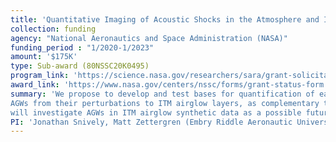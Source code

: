 ```yaml
---
title: 'Quantitative Imaging of Acoustic Shocks in the Atmosphere and Ionosphere for the Mapping and Measurement of Earthquake Surface Displacements'
collection: funding
agency: "National Aeronautics and Space Administration (NASA)"
funding_period : "1/2020-1/2023"
amount: '$175K'
type: Sub-award (80NSSC20K0495)
program_link: 'https://science.nasa.gov/researchers/sara/grant-solicitations'
award_link: 'https://www.nasa.gov/centers/nssc/forms/grant-status-form'
summary: 'We propose to develop and test bases for quantification of earthquake-generated nonlinear
AGWs from their perturbations to ITM airglow layers, as complementary to TEC. We
will investigate AGWs in ITM airglow synthetic data as a possible future tool to measure the vertical surface displacements (e.g., leading to tsunami generation), which convey time- and spatially resolved insight into earthquake dynamics. Our synthetic data for ground- and space-based imaging platforms will be characterized within the context of “Solid-Earth Observational Strategies”, to “inform remote-sensing observational strategies for solid-Earth research”, leveraging feasible methodologies already being applied for Heliophysics science conducted from ground and space.'
PI: 'Jonathan Snively, Matt Zettergren (Embry Riddle Aeronautic University); Donna Calhoun (Boise State University)'
---
```

